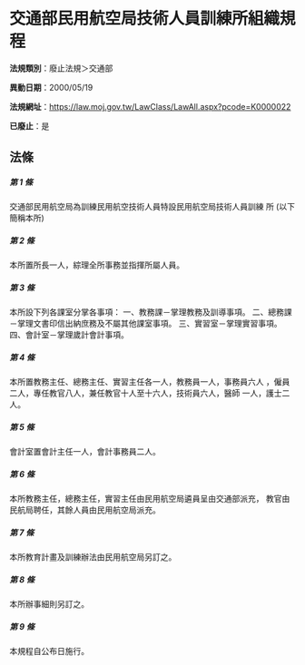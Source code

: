 # 交通部民用航空局技術人員訓練所組織規程

**法規類別**：廢止法規＞交通部

**異動日期**：2000/05/19  

**法規網址**：https://law.moj.gov.tw/LawClass/LawAll.aspx?pcode=K0000022

**已廢止**：是



## 法條
##### 第 1 條
交通部民用航空局為訓練民用航空技術人員特設民用航空局技術人員訓練
所 (以下簡稱本所)

##### 第 2 條
本所置所長一人，綜理全所事務並指揮所屬人員。

##### 第 3 條
本所設下列各課室分掌各事項：
一、教務課－掌理教務及訓導事項。
二、總務課－掌理文書印信出納庶務及不屬其他課室事項。
三、實習室－掌理實習事項。
四、會計室－掌理歲計會計事項。


##### 第 4 條
本所置教務主任、總務主任、實習主任各一人，教務員一人，事務員六人
，僱員二人，專任教官八人，兼任教官十人至十六人，技術員六人，醫師
一人，護士二人。

##### 第 5 條
會計室置會計主任一人，會計事務員二人。

##### 第 6 條
本所教務主任，總務主任，實習主任由民用航空局遴員呈由交通部派充，
教官由民航局聘任，其餘人員由民用航空局派充。

##### 第 7 條
本所教育計畫及訓練辦法由民用航空局另訂之。

##### 第 8 條
本所辦事細則另訂之。

##### 第 9 條
本規程自公布日施行。


